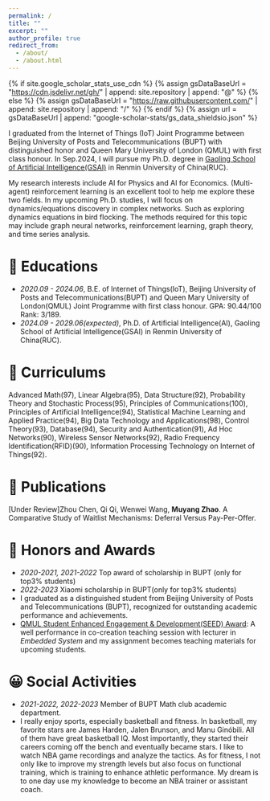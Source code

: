 ```yaml
---
permalink: /
title: ""
excerpt: ""
author_profile: true
redirect_from: 
  - /about/
  - /about.html
---
```


{% if site.google_scholar_stats_use_cdn %}
{% assign gsDataBaseUrl = "https://cdn.jsdelivr.net/gh/" | append: site.repository | append: "@" %}
{% else %}
{% assign gsDataBaseUrl = "https://raw.githubusercontent.com/" | append: site.repository | append: "/" %}
{% endif %}
{% assign url = gsDataBaseUrl | append: "google-scholar-stats/gs_data_shieldsio.json" %}

<span class='anchor' id='about-me'></span>

I graduated from the Internet of Things (IoT) Joint Programme between Beijing University of Posts and Telecommunications (BUPT) with distinguished honor and Queen Mary University of London (QMUL) with first class honour. In Sep.2024, I will pursue my Ph.D. degree in [Gaoling School of Artificial Intelligence(GSAI)](http://ai.ruc.edu.cn/) in Renmin University of China(RUC).

My research interests include AI for Physics and AI for Economics. (Multi-agent) reinforcement learning is an excellent tool to help me explore these two fields. In my upcoming Ph.D. studies, I will focus on dynamics/equations discovery in complex networks. Such as exploring dynamics equations in bird flocking. The methods required for this topic may include graph neural networks, reinforcement learning, graph theory, and time series analysis.


# 🏫 Educations
- *2020.09 - 2024.06*, B.E. of Internet of Things(IoT), Beijing University of Posts and Telecommunications(BUPT) and Queen Mary University of London(QMUL) Joint Programme with first class honour. GPA: 90.44/100 Rank: 3/189.
- *2024.09 - 2029.06(expected)*, Ph.D. of Artificial Intelligence(AI), Gaoling School of Artificial Intelligence(GSAI) in Renmin University of China(RUC).

# 📖 Curriculums
Advanced Math(97), Linear Algebra(95), Data Structure(92), Probability Theory and Stochastic Process(95), Principles of Communications(100), Principles of Artificial Intelligence(94), Statistical Machine Learning and Applied Practice(94), Big Data Technology and Applications(98), Control Theory(93), Database(94), Security and Authentication(91), Ad Hoc Networks(90), Wireless Sensor Networks(92), Radio Frequency Identification(RFID)(90), Information Processing Technology on Internet of Things(92).

# 📝 Publications 
[Under Review]Zhou Chen, Qi Qi, Wenwei Wang, **Muyang Zhao**. A Comparative Study of Waitlist Mechanisms: Deferral Versus Pay-Per-Offer.


# 🥇 Honors and Awards
- *2020-2021, 2021-2022* Top award of scholarship in BUPT (only for top3% students)
- *2022-2023* Xiaomi scholarship in BUPT(only for top3% students) 
- I graduated as a distinguished student from Beijing University of Posts and Telecommunications (BUPT), recognized for outstanding academic performance and achievements.
- [QMUL Student Enhanced Engagement & Development(SEED) Award](https://www.qmul.ac.uk/eecs/china/jtlc/project-showcase/co-creation/): A well performance in co-creation teaching session with lecturer in *Embedded System* and my assignment becomes teaching materials for upcoming students.

# 😀 Social Activities
- *2021-2022, 2022-2023* Member of BUPT Math club academic department.
- I really enjoy sports, especially basketball and fitness. In basketball, my favorite stars are James Harden, Jalen Brunson, and Manu Ginóbili. All of them have great basketball IQ. Most importantly, they started their careers coming off the bench and eventually became stars. I like to watch NBA game recordings and analyze the tactics. As for fitness, I not only like to improve my strength levels but also focus on functional training, which is training to enhance athletic performance. My dream is to one day use my knowledge to become an NBA trainer or assistant coach.


